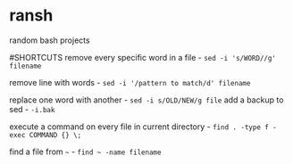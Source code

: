 # ransh
random bash projects

#SHORTCUTS
remove every specific word in a file - `sed -i 's/WORD//g' filename`   

remove line with words - `sed -i '/pattern to match/d' filename ` 

replace one word with another - `sed -i s/OLD/NEW/g file`
add a backup to sed - `-i.bak`    

execute a command on every file in current directory - `find . -type f -exec COMMAND {} \;`    
  
find a file from `~` - `find ~ -name filename`  



 
